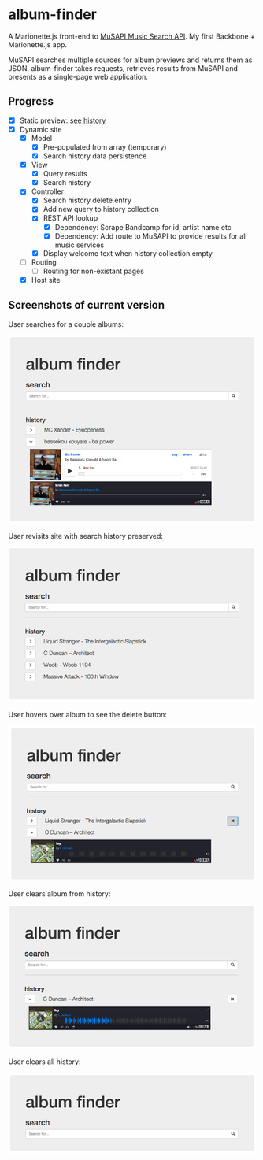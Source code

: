 # album-finder

A Marionette.js front-end to [MuSAPI Music Search API](https://github.com/sonicblend/MuSAPI). My first Backbone + Marionette.js app.

MuSAPI searches multiple sources for album previews and returns them as JSON. album-finder takes requests, retrieves results from MuSAPI and presents as a single-page web application.

## Progress

- [x] Static preview: [see history](https://github.com/sonicblend/album-finder/blob/master/screenshots/static.png)
- [x] Dynamic site
  - [x] Model
    - [x] Pre-populated from array (temporary)
    - [x] Search history data persistence
  - [x] View
    - [x] Query results
    - [x] Search history
  - [x] Controller
    - [x] Search history delete entry
    - [x] Add new query to history collection
    - [x] REST API lookup
      - [x] Dependency: Scrape Bandcamp for id, artist name etc
      - [x] Dependency: Add route to MuSAPI to provide results for all music services
    - [x] Display welcome text when history collection empty
  - [ ] Routing
    - [ ] Routing for non-existant pages
  - [x] Host site

## Screenshots of current version

User searches for a couple albums:

![User searches for an item](https://github.com/sonicblend/album-finder/blob/master/screenshots/album_finder_search.png)

User revisits site with search history preserved:

![User revists site with search history visible](https://github.com/sonicblend/album-finder/blob/master/screenshots/album_finder_history_closed.png)

User hovers over album to see the delete button:

![User hovers over item to display delete button](https://github.com/sonicblend/album-finder/blob/master/screenshots/album_finder_delete_hover.png)

User clears album from history:

![User deletes item from history](https://github.com/sonicblend/album-finder/blob/master/screenshots/album_finder_deleted.png)

User clears all history:

![User deletes all items from history](https://github.com/sonicblend/album-finder/blob/master/screenshots/album_finder_no_history.png)
